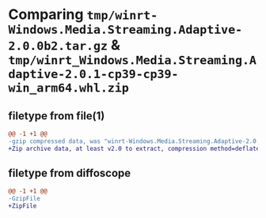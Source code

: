 # Comparing `tmp/winrt-Windows.Media.Streaming.Adaptive-2.0.0b2.tar.gz` & `tmp/winrt_Windows.Media.Streaming.Adaptive-2.0.1-cp39-cp39-win_arm64.whl.zip`

## filetype from file(1)

```diff
@@ -1 +1 @@
-gzip compressed data, was "winrt-Windows.Media.Streaming.Adaptive-2.0.0b2.tar", last modified: Sat Dec  2 18:24:05 2023, max compression
+Zip archive data, at least v2.0 to extract, compression method=deflate
```

## filetype from diffoscope

```diff
@@ -1 +1 @@
-GzipFile
+ZipFile
```

